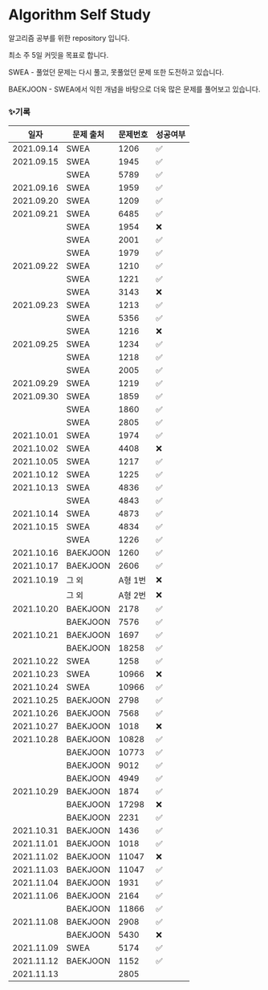 # Algorithm Self Study
알고리즘 공부를 위한 repository 입니다.

최소 주 5일 커밋을 목표로 합니다.



SWEA - 풀었던 문제는 다시 풀고, 못풀었던 문제 또한 도전하고 있습니다.

BAEKJOON - SWEA에서 익힌 개념을 바탕으로 더욱 많은 문제를 풀어보고 있습니다.



### ✨기록

| 일자       | 문제 출처 | 문제번호 | 성공여부 |
| ---------- | --------- | -------- | -------- |
| 2021.09.14 | SWEA      | 1206     | ✅        |
| 2021.09.15 | SWEA      | 1945     | ✅        |
|            | SWEA      | 5789     | ✅        |
| 2021.09.16 | SWEA      | 1959     | ✅        |
| 2021.09.20 | SWEA      | 1209     | ✅        |
| 2021.09.21 | SWEA      | 6485     | ✅        |
|            | SWEA      | 1954     | ❌        |
|            | SWEA      | 2001     | ✅        |
|            | SWEA      | 1979     | ✅        |
| 2021.09.22 | SWEA      | 1210     | ✅        |
|            | SWEA      | 1221     | ✅        |
|            | SWEA      | 3143     | ❌        |
| 2021.09.23 | SWEA      | 1213     | ✅        |
|            | SWEA      | 5356     | ✅        |
|            | SWEA      | 1216     | ❌        |
| 2021.09.25 | SWEA      | 1234     | ✅        |
|            | SWEA      | 1218     | ✅        |
|            | SWEA      | 2005     | ✅        |
| 2021.09.29 | SWEA      | 1219     | ✅        |
| 2021.09.30 | SWEA      | 1859     | ✅        |
|            | SWEA      | 1860     | ✅        |
|            | SWEA      | 2805     | ✅        |
| 2021.10.01 | SWEA      | 1974     | ✅        |
| 2021.10.02 | SWEA      | 4408     | ❌        |
| 2021.10.05 | SWEA      | 1217     | ✅        |
| 2021.10.12 | SWEA      | 1225     | ✅        |
| 2021.10.13 | SWEA      | 4836     | ✅        |
|            | SWEA      | 4843     | ✅        |
| 2021.10.14 | SWEA      | 4873     | ✅        |
| 2021.10.15 | SWEA      | 4834     | ✅        |
|            | SWEA      | 1226     | ✅        |
| 2021.10.16 | BAEKJOON  | 1260     | ✅        |
| 2021.10.17 | BAEKJOON  | 2606     | ✅        |
| 2021.10.19 | 그 외     | A형 1번  | ❌        |
|            | 그 외     | A형 2번  | ❌        |
| 2021.10.20 | BAEKJOON  | 2178     | ✅        |
|            | BAEKJOON  | 7576     | ✅        |
| 2021.10.21 | BAEKJOON  | 1697     | ✅        |
|            | BAEKJOON  | 18258    | ✅        |
| 2021.10.22 | SWEA      | 1258     | ✅        |
| 2021.10.23 | SWEA      | 10966    | ❌        |
| 2021.10.24 | SWEA      | 10966    | ✅        |
| 2021.10.25 | BAEKJOON  | 2798     | ✅        |
| 2021.10.26 | BAEKJOON  | 7568     | ✅        |
| 2021.10.27 | BAEKJOON  | 1018     | ❌        |
| 2021.10.28 | BAEKJOON  | 10828    | ✅        |
|            | BAEKJOON  | 10773    | ✅        |
|            | BAEKJOON  | 9012     | ✅        |
|            | BAEKJOON  | 4949     | ✅        |
| 2021.10.29 | BAEKJOON  | 1874     | ✅        |
|            | BAEKJOON  | 17298    | ❌        |
|            | BAEKJOON  | 2231     | ✅        |
| 2021.10.31 | BAEKJOON  | 1436     | ✅        |
| 2021.11.01 | BAEKJOON  | 1018     | ✅        |
| 2021.11.02 | BAEKJOON  | 11047    | ❌        |
| 2021.11.03 | BAEKJOON  | 11047    | ✅        |
| 2021.11.04 | BAEKJOON  | 1931     | ✅        |
| 2021.11.06 | BAEKJOON  | 2164     | ✅        |
|            | BAEKJOON  | 11866    | ✅        |
| 2021.11.08 | BAEKJOON  | 2908     | ✅        |
|            | BAEKJOON  | 5430     | ❌        |
| 2021.11.09 | SWEA      | 5174     | ✅        |
| 2021.11.12 | BAEKJOON  | 1152     | ✅        |
| 2021.11.13 |           | 2805     |          |

